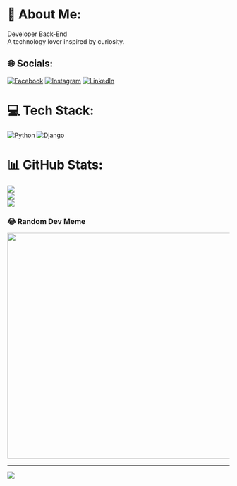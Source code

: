 # 💫 About Me:
Developer Back-End<br>A technology lover inspired by curiosity.


## 🌐 Socials:
[![Facebook](https://img.shields.io/badge/Facebook-%231877F2.svg?logo=Facebook&logoColor=white)](https://facebook.com/ThiagoHCosta) [![Instagram](https://img.shields.io/badge/Instagram-%23E4405F.svg?logo=Instagram&logoColor=white)](https://instagram.com/thiagohcost4) [![LinkedIn](https://img.shields.io/badge/LinkedIn-%230077B5.svg?logo=linkedin&logoColor=white)](https://linkedin.com/in/thiago-h-costa/) 

# 💻 Tech Stack:
![Python](https://img.shields.io/badge/python-3670A0?style=for-the-badge&logo=python&logoColor=ffdd54) ![Django](https://img.shields.io/badge/django-%23092E20.svg?style=for-the-badge&logo=django&logoColor=white)
# 📊 GitHub Stats:
![](https://github-readme-stats.vercel.app/api?username=thgcosta&theme=dark&hide_border=false&include_all_commits=false&count_private=false)<br/>
![](https://github-readme-streak-stats.herokuapp.com/?user=thgcosta&theme=dark&hide_border=false)<br/>
![](https://github-readme-stats.vercel.app/api/top-langs/?username=thgcosta&theme=dark&hide_border=false&include_all_commits=false&count_private=false&layout=compact)

### 😂 Random Dev Meme
<img src="https://random-memer.herokuapp.com/" width="512px"/>

---
[![](https://visitcount.itsvg.in/api?id=thgcosta&icon=0&color=0)](https://visitcount.itsvg.in)

<!-- Proudly created with GPRM ( https://gprm.itsvg.in ) -->
